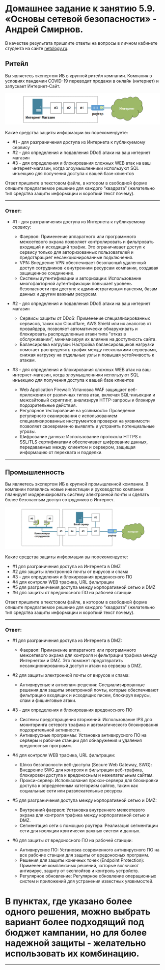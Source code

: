 # Домашнее задание к занятию 5.9. «Основы сетевой безопасности» - Андрей Смирнов.

В качестве результата пришлите ответы на вопросы в личном кабинете студента на сайте [netology.ru](https://netology.ru).

## Ритейл

Вы являетесь экспертом ИБ в крупной ритейл компании. Компания в условиях пандемии COVID-19 переводит продажи в онлайн (интернет) и запускает Интернет-Сайт.

![](pic/retail.png)

Какие средства защиты информации вы порекомендуете:

* \#1 - для разграничения доступа из Интернета к публикуемому сервису
* \#2 - для определения и подавления DDoS атаки на ваш интернет магазин
* \#3 - для определения и блокирования сложных WEB атак на ваш интернет-магазин, когда злоумышленники используют SQL инъекцию для получения доступа к вашей базе клиентов

Ответ пришлите в текстовом файле, в котором в свободной форме опишите предлагаемое решение для каждого “квадрата” (желательно тип средства защиты информации и короткий текст почему).


---

### Ответ:

* \#1 - для разграничения доступа из Интернета к публикуемому сервису:
   - Фаервол: Применение аппаратного или программного межсетевого экрана позволяет контролировать и фильтровать входящий и исходящий трафик. Это ограничивает доступ к сервису только для авторизованных пользователей и предотвращает несанкционированные подключения.
   - VPN: Внедрение VPN обеспечивает безопасный удаленный доступ сотрудников к внутренним ресурсам компании, создавая защищенное соединение.
   - Системы аутентификации и авторизации: Использование многофакторной аутентификации повышает уровень безопасности при доступе к административным панелям, базам данных и другим важным ресурсам.

* \#2 - для определения и подавления DDoS атаки на ваш интернет магазин
   - Сервисы защиты от DDoS: Применение специализированных сервисов, таких как Cloudflare, AWS Shield или их аналогов от провайдера, позволяет автоматически обнаруживать и блокировать распределенные атаки типа "отказ в обслуживании", минимизируя их влияние на доступность сайта.
   - Балансировка нагрузки: Настройка балансировщиков нагрузки помогает распределять трафик между несколькими серверами, снижая нагрузку на отдельные узлы и повышая устойчивость к атакам.

* \#3 - для определения и блокирования сложных WEB атак на ваш интернет-магазин, когда злоумышленники используют SQL инъекцию для получения доступа к вашей базе клиентов
   - Web Application Firewall: Установка WAF защищает веб-приложения от различных типов атак, включая SQL-инъекции и межсайтовый скриптинг, анализируя HTTP-запросы и блокируя подозрительные действия.
   - Регулярное тестирование на уязвимости: Проведение регулярного сканирования с использованием специализированных инструментов проверки на уязвимости позволяет своевременно выявлять и устранять потенциальные угрозы.
   - Шифрование данных: Использование протокола HTTPS с SSL/TLS сертификатами обеспечивает шифрование данных, передаваемых между клиентом и сервером, защищая информацию от перехвата и подделки.

---


## Промышленность

Вы являетесь экспертом ИБ в крупной промышленной компании. В компании появились новые инвестиции и руководство компании планирует модернизировать систему электронной почты и сделать более безопасным доступ сотрудников в Интернет.

![](pic/industry.png)

Какие средства защиты информации вы порекомендуете:
* \#1 для разграничения доступа из Интернета в DMZ
* \#2 для защиты электронной почты от вирусов и спама
* \#3 - для определения и блокирования вредоносного ПО
* \#4 для контроля WEB трафика, URL фильтрации
* \#5 для разграничения доступа между корпоративной сетью и DMZ
* \#6 для защиты от вредоносного ПО на рабочей станции

Ответ пришлите в текстовом файле, в котором в свободной форме опишите предлагаемое решение для каждого “квадрата” (желательно тип средства защиты информации и короткий текст почему).

---

### Ответ:


* \#1 для разграничения доступа из Интернета в DMZ:
   - Фаервол: Применение аппаратного или программного межсетевого экрана для контроля и фильтрации трафика между Интернетом и DMZ. Это поможет предотвратить несанкционированный доступ и атаки на серверы в DMZ. 


* \#2 для защиты электронной почты от вирусов и спама:
   - Антивирусные и антиспам-решения: Специализированные решения для защиты электронной почты, которые обеспечивают фильтрацию входящих и исходящих писем, блокируя вирусы, спам и фишинговые атаки.


* \#3 - для определения и блокирования вредоносного ПО:
   - Системы предотвращения вторжений: Использование IPS для мониторинга сетевого трафика и автоматического блокирования подозрительной активности.
   - Антивирусные программы: Установка антивирусного ПО на серверы и рабочие станции для обнаружения и удаления вредоносных программ.


* \#4 для контроля WEB трафика, URL фильтрации:
   - Шлюз безопасности веб-доступа (Secure Web Gateway, SWG): Внедрение SWG для контроля и фильтрации веб-трафика, блокировки доступа к вредоносным и нежелательным сайтам.
   - Прокси-сервер: Использования прокси-сервера для блокировки доступа к определенным категориям сайтов, таким как социальные сети или развлекательные ресурсы.


* \#5 для разграничения доступа между корпоративной сетью и DMZ:
   - Внутренний фаервол: Установка внутреннего межсетевого экрана для контроля трафика между корпоративной сетью и DMZ.
   - Сегментация сети с помощью роутера: Реализация сегментации сети для изоляции критически важных систем и данных.

* \#6 для защиты от вредоносного ПО на рабочей станции:
   - Антивирусное ПО: Установка современного антивирусного ПО на все рабочие станции для защиты от вредоносных программ.
   - Решения для защиты конечных точек (Endpoint Protection): Применение комплексных решений, которые включают антивирус, защиту от эксплойтов и контроль устройств.
   - Регулярное обновление: Регулярное обновление операционных систем и приложений для устранения известных уязвимостей.



# В пунктах, где указано более одного решения, можно выбрать вариант более подходящий под бюджет кампании, но для более надежной защиты - желательно использовать их комбинацию.

---

